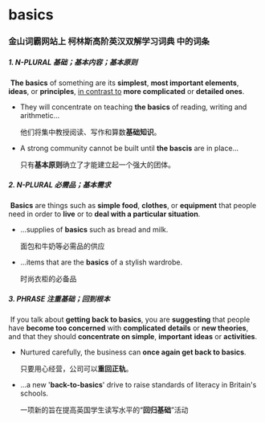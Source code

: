 # basics

### 金山词霸网站上 柯林斯高阶英汉双解学习词典 中的词条

##### 1. N-PLURAL 基础；基本内容；基本原则

​	**The basics** of something are its **simplest**, **most important elements**, **ideas**, or **principles**, <u>in contrast to</u> **more complicated** or **detailed ones**.

- They will concentrate on teaching **the basics** of reading, writing and arithmetic...

  他们将集中教授阅读、写作和算数**基础知识**。

- A strong community cannot be built until **the bascis** are in place...

  只有**基本原则**确立了才能建立起一个强大的团体。

##### 2. N-PLURAL 必需品；基本需求

​	**Basics** are things such as **simple food**, **clothes**, or **equipment** that people need in order to **live** or to **deal with a particular situation**.

- ...supplies of **basics** such as bread and milk.

  面包和牛奶等必需品的供应

- ...items that are the **basics** of a stylish wardrobe.

  时尚衣柜的必备品

##### 3. PHRASE 注重基础；回到根本

​	If you talk about **getting back to basics**, you are **suggesting** that people have **become too concerned** with **complicated** **details** or **new theories**, and that they should **concentrate on simple**, **important** **ideas** or **activities**.

- Nurtured carefully, the business can **once again get back to basics**.

  只要用心经营，公司可以**重回正轨**。

- ...a new '**back-to-basics**' drive to raise standards of literacy in Britain's schools.

  一项新的旨在提高英国学生读写水平的“**回归基础**”活动









